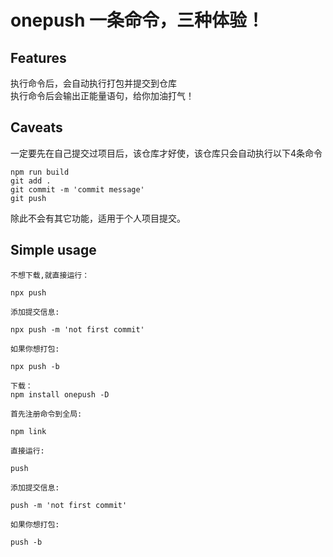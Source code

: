 # onepush  一条命令，三种体验！
## Features
 执行命令后，会自动执行打包并提交到仓库 <br>
 执行命令后会输出正能量语句，给你加油打气！
## Caveats
一定要先在自己提交过项目后，该仓库才好使，该仓库只会自动执行以下4条命令
```
npm run build
git add .
git commit -m 'commit message'
git push
```
除此不会有其它功能，适用于个人项目提交。
## Simple usage
```
不想下载,就直接运行：

npx push

添加提交信息:

npx push -m 'not first commit'

如果你想打包:

npx push -b
```
```
下载：
npm install onepush -D  

首先注册命令到全局:

npm link 

直接运行:

push

添加提交信息:

push -m 'not first commit'

如果你想打包:

push -b
```